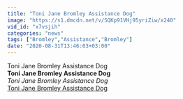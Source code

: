 ```yaml
---
title: "Toni Jane Bromley Assistance Dog"
image: "https://s1.dmcdn.net/v/SQKp91VHj95yriZiw/x240"
vid_id: "x7vsjih"
categories: "news"
tags: ["Bromley","Assistance","Bromley"]
date: "2020-08-31T13:46:03+03:00"
---
```

Toni Jane Bromley Assistance Dog<br><b>Toni Jane Bromley Assistance Dog</b><br> <i>Toni Jane Bromley Assistance Dog</i><br> <u>Toni Jane Bromley Assistance Dog</u>
